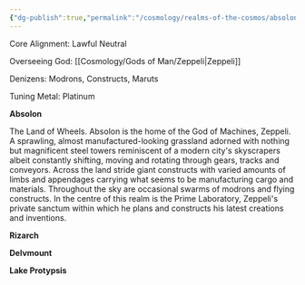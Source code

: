 ```yaml
---
{"dg-publish":true,"permalink":"/cosmology/realms-of-the-cosmos/absolon/absolon/"}
---
```


Core Alignment: Lawful Neutral

Overseeing God: [[Cosmology/Gods of Man/Zeppeli\|Zeppeli]]

Denizens: Modrons, Constructs, Maruts

Tuning Metal: Platinum

**Absolon**

The Land of Wheels. Absolon is the home of the God of Machines, Zeppeli. A sprawling, almost manufactured-looking grassland adorned with nothing but magnificent steel towers reminiscent of a modern city's skyscrapers albeit constantly shifting, moving and rotating through gears, tracks and conveyors. Across the land stride giant constructs with varied amounts of limbs and appendages carrying what seems to be manufacturing cargo and materials. Throughout the sky are occasional swarms of modrons and flying constructs. In the centre of this realm is the Prime Laboratory, Zeppeli's private sanctum within which he plans and constructs his latest creations and inventions.

**Rizarch**

**Delvmount**

**Lake Protypsis**

